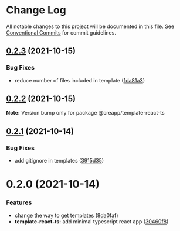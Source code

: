# Change Log

All notable changes to this project will be documented in this file.
See [Conventional Commits](https://conventionalcommits.org) for commit guidelines.

## [0.2.3](https://github.com/thomasthiebaud/creapp/compare/@creapp/template-react-ts@0.2.2...@creapp/template-react-ts@0.2.3) (2021-10-15)


### Bug Fixes

* reduce number of files included in template ([1da81a3](https://github.com/thomasthiebaud/creapp/commit/1da81a3d422f83b7791a44244639946b96f8ecb0))





## [0.2.2](https://github.com/thomasthiebaud/creapp/compare/@creapp/template-react-ts@0.2.1...@creapp/template-react-ts@0.2.2) (2021-10-15)

**Note:** Version bump only for package @creapp/template-react-ts





## [0.2.1](https://github.com/thomasthiebaud/creapp/compare/@creapp/template-react-ts@0.2.0...@creapp/template-react-ts@0.2.1) (2021-10-14)


### Bug Fixes

* add gitignore in templates ([3915d35](https://github.com/thomasthiebaud/creapp/commit/3915d35e6e829e9b6b584b5e96b912280e2b755b))





# 0.2.0 (2021-10-14)


### Features

* change the way to get templates ([8da0faf](https://github.com/thomasthiebaud/creapp/commit/8da0faf785133c4bd9e9b30360d05661fe9c5e5c))
* **template-react-ts:** add minimal typescript react app ([30460f8](https://github.com/thomasthiebaud/creapp/commit/30460f83a10f54d73de792dfc191e6a38c38dfe9))
